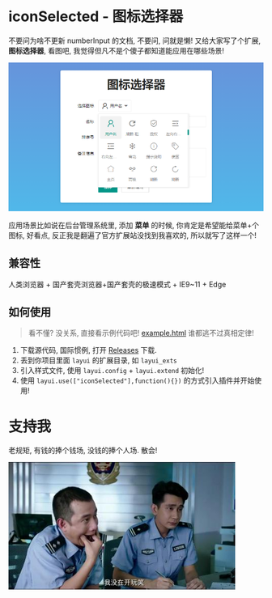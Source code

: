 # iconSelected - 图标选择器

不要问为啥不更新 numberInput 的文档, 不要问, 问就是懒! 又给大家写了个扩展, **图标选择器**, 看图吧, 我觉得但凡不是个傻子都知道能应用在哪些场景!

![示意图](./imgs/example.png)

应用场景比如说在后台管理系统里, 添加 **菜单** 的时候, 你肯定是希望能给菜单+个图标, 好看点, 反正我是翻遍了官方扩展站没找到我喜欢的, 所以就写了这样一个!

## 兼容性

人类浏览器 + 国产套壳浏览器+国产套壳的极速模式 + IE9~11 + Edge

## 如何使用

> 看不懂? 没关系, 直接看示例代码吧! [example.html](./example.html) 谁都逃不过真相定律!

1. 下载源代码, 国际惯例, 打开 [Releases](https://gitee.com/layui-exts/icon-selected/releases) 下载.
2. 丢到你项目里面 `layui` 的扩展目录, 如 `layui_exts`
3. 引入样式文件, 使用 `layui.config` + `layui.extend` 初始化!
4. 使用 `layui.use(["iconSelected"],function(){})` 的方式引入插件并开始使用!

# 支持我

老规矩, 有钱的捧个钱场, 没钱的捧个人场. 散会!

![上老图](./imgs/face1.jpg)